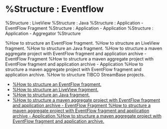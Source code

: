 # %Structure : Eventflow
%Structure : LiveView
%Structure : Java
%Structure : Application - EventFlow Fragment
%Structure : Application - Application
%Structure : Application - Aggregator
%Structure

%How to structure an EventFlow fragment.
%How to structure an LiveView fragment.
%How to structure an Java fragment.
%How to structure a maven aggregate project with EventFlow fragment and application archive - EventFlow Fragment
%How to structure a maven aggregate project with EventFlow fragment and application archive - Application
%How to structure a maven aggregate project with EventFlow fragment and application archive.
%How to structure TIBCO StreamBase projects.

* [%How to structure an EventFlow fragment.](eventflow)
* [%How to structure an LiveView fragment.](liveview)
* [%How to structure an Java fragment.](java)
* [%How to structure a maven aggregate project with EventFlow fragment and application archive - EventFlow Fragment
%How to structure a maven aggregate project with EventFlow fragment and application archive - Application
%How to structure a maven aggregate project with EventFlow fragment and application archive.](application)
